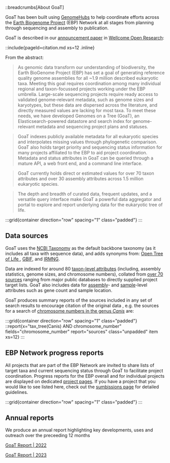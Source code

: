 <!--
Content to display at /about
-->
::breadcrumbs[About GoaT]

GoaT has been built using [GenomeHubs](https://github.com/genomehubs/genomehubs) to help coordinate efforts across the [Earth Biogenome Project](https://www.earthbiogenome.org) (EBP) Network at all stages from planning through sequencing and assembly to publication.

GoaT is described in our [announcement paper](https://wellcomeopenresearch.org/articles/8-24) in [Wellcome Open Research](https://wellcomeopenresearch.org):

::include{pageId=citation.md xs=12 .inline}

From the abstract:

> As genomic data transform our understanding of biodiversity, the Earth BioGenome Project (EBP) has set a goal of generating reference quality genome assemblies for all ~1.9 million described eukaryotic taxa. Meeting this goal requires coordination among many individual regional and taxon-focussed projects working under the EBP umbrella. Large-scale sequencing projects require ready access to validated genome-relevant metadata, such as genome sizes and karyotypes, but these data are dispersed across the literature, and directly measured values are lacking for most taxa. To meet these needs, we have developed Genomes on a Tree (GoaT), an Elasticsearch-powered datastore and search index for genome-relevant metadata and sequencing project plans and statuses.

> GoaT indexes publicly available metadata for all eukaryotic species and interpolates missing values through phylogenetic comparison. GoaT also holds target priority and sequencing status information for many projects affiliated to the EBP to aid project coordination. Metadata and status attributes in GoaT can be queried through a mature API, a web front end, and a command line interface.

> GoaT currently holds direct or estimated values for over 70 taxon attributes and over 30 assembly attributes across 1.5 million eukaryotic species.

> The depth and breadth of curated data, frequent updates, and a versatile query interface make GoaT a powerful data aggregator and portal to explore and report underlying data for the eukaryotic tree of life.

:::grid{container direction="row" spacing="1" class="padded"}
:::

## Data sources

GoaT uses the [NCBI Taxonomy](https://www.ncbi.nlm.nih.gov/taxonomy) as the default backbone taxonomy (as it includes all taxa with sequence data), and adds synonyms from: [Open Tree of Life ](https://tree.opentreeoflife.org/opentree/opentree13.4@ott304358/Eukaryota), [GBIF](https://www.gbif.org/species/search), and [IRMNG](https://www.irmng.org/index.php).

Data are indexed for around 80 [taxon-level attributes](/types) (including, assembly statistics, genome sizes, and chromosome numbers), collated from [over 70 sources](/sources) ranging from major public databases to directly supplied project target lists. GoaT also includes data for [assembly](/types?result=assembly)- and [sample](/types?result=sample)-level attributes such as gene count and sample location.

GoaT produces summary reports of the sources included in any set of search results to encourage citation of the original data , e.g. the sources for a search of [chromosome numbers in the genus _Canis_](/search?query=tax_tree%28Canis%29%20AND%20chromosome_number&result=taxon&includeEstimates=false&summaryValues=count&taxonomy=ncbi&offset=0&fields=chromosome_number&names=&ranks=&report=sources) are:

:::grid{container direction="row" spacing="1" class="padded"}
::report{x="tax_tree(Canis) AND chromosome_number" fields="chromosome_number" report="sources" class="unpadded" item xs=12}
:::

## EBP Network progress reports

All projects that are part of the EBP Network are invited to share lists of target taxa and current sequencing status through GoaT to facilitate project coordination. Progress reports for the EBP overall and for individual projects are displayed on dedicated [project pages](/projects). If you have a project that you would like to see listed here, check out the [sumbissions page](/submissions) for detailed guidelines.

:::grid{container direction="row" spacing="1" class="padded"}
:::

## Annual reports

We produce an annual report highlighting key developments, uses and outreach over the preceeding 12 months

[GoaT Report | 2022](https://docs.google.com/document/d/1sUhMCZQUuQ8vYhTqrsbKEpB4lpZfpPPr5jDYFuIWPe8/edit#heading=h.j5pprs5ge9pk)

[GoaT Report | 2023](https://docs.google.com/document/d/1GLXEEsIHAh22k6jev0LKy9R9o9eTU7fhjoPlBvDv0zw/edit)
